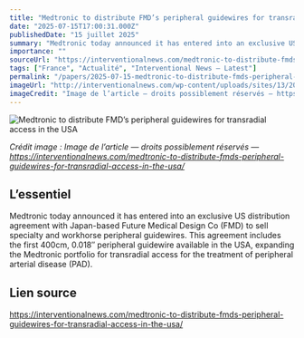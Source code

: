```yaml
---
title: "Medtronic to distribute FMD’s peripheral guidewires for transradial access in the USA"
date: "2025-07-15T17:00:31.000Z"
publishedDate: "15 juillet 2025"
summary: "Medtronic today announced it has entered into an exclusive US distribution agreement with Japan-based Future Medical Design Co (FMD) to sell specialty and workhorse peripheral guidewires. This agreement includes the first 400cm, 0.018&#8243; peripheral guidewire available in the USA, expanding the Medtronic portfolio for transradial access for the treatment of peripheral arterial disease (PAD)."
importance: ""
sourceUrl: "https://interventionalnews.com/medtronic-to-distribute-fmds-peripheral-guidewires-for-transradial-access-in-the-usa/"
tags: ["France", "Actualité", "Interventional News — Latest"]
permalink: "/papers/2025-07-15-medtronic-to-distribute-fmds-peripheral-guidewires-for-transradial-access-in-the-usa"
imageUrl: "http://interventionalnews.com/wp-content/uploads/sites/13/2025/07/Medtronic-logo-766x512-1.jpg"
imageCredit: "Image de l’article — droits possiblement réservés — https://interventionalnews.com/medtronic-to-distribute-fmds-peripheral-guidewires-for-transradial-access-in-the-usa/"
---
```


![Medtronic to distribute FMD’s peripheral guidewires for transradial access in the USA](http://interventionalnews.com/wp-content/uploads/sites/13/2025/07/Medtronic-logo-766x512-1.jpg)

*Crédit image : Image de l’article — droits possiblement réservés — https://interventionalnews.com/medtronic-to-distribute-fmds-peripheral-guidewires-for-transradial-access-in-the-usa/*

## L’essentiel

Medtronic today announced it has entered into an exclusive US distribution agreement with Japan-based Future Medical Design Co (FMD) to sell specialty and workhorse peripheral guidewires. This agreement includes the first 400cm, 0.018&#8243; peripheral guidewire available in the USA, expanding the Medtronic portfolio for transradial access for the treatment of peripheral arterial disease (PAD).

## Lien source

https://interventionalnews.com/medtronic-to-distribute-fmds-peripheral-guidewires-for-transradial-access-in-the-usa/
